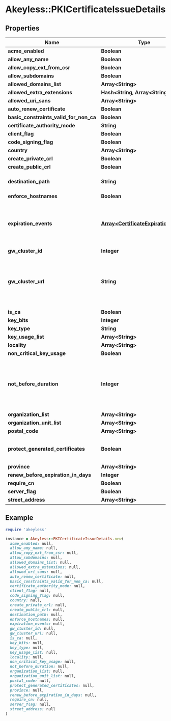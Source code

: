 # Akeyless::PKICertificateIssueDetails

## Properties

| Name | Type | Description | Notes |
| ---- | ---- | ----------- | ----- |
| **acme_enabled** | **Boolean** |  | [optional] |
| **allow_any_name** | **Boolean** |  | [optional] |
| **allow_copy_ext_from_csr** | **Boolean** |  | [optional] |
| **allow_subdomains** | **Boolean** |  | [optional] |
| **allowed_domains_list** | **Array&lt;String&gt;** |  | [optional] |
| **allowed_extra_extensions** | **Hash&lt;String, Array&lt;String&gt;&gt;** |  | [optional] |
| **allowed_uri_sans** | **Array&lt;String&gt;** |  | [optional] |
| **auto_renew_certificate** | **Boolean** |  | [optional] |
| **basic_constraints_valid_for_non_ca** | **Boolean** |  | [optional] |
| **certificate_authority_mode** | **String** |  | [optional] |
| **client_flag** | **Boolean** |  | [optional] |
| **code_signing_flag** | **Boolean** |  | [optional] |
| **country** | **Array&lt;String&gt;** |  | [optional] |
| **create_private_crl** | **Boolean** |  | [optional] |
| **create_public_crl** | **Boolean** |  | [optional] |
| **destination_path** | **String** | DestinationPath is the destination to save generated certificates | [optional] |
| **enforce_hostnames** | **Boolean** |  | [optional] |
| **expiration_events** | [**Array&lt;CertificateExpirationEvent&gt;**](CertificateExpirationEvent.md) | ExpirationNotification holds a list of expiration notices that should be sent in case a certificate is about to expire, this value is being propagated to the Certificate resources that are created | [optional] |
| **gw_cluster_id** | **Integer** |  | [optional] |
| **gw_cluster_url** | **String** | GWClusterURL is required when CAMode is \&quot;public\&quot; and it defines the cluster URL the PKI should be issued from. The GW cluster must have permissions to read associated target&#39;s details | [optional] |
| **is_ca** | **Boolean** |  | [optional] |
| **key_bits** | **Integer** |  | [optional] |
| **key_type** | **String** |  | [optional] |
| **key_usage_list** | **Array&lt;String&gt;** |  | [optional] |
| **locality** | **Array&lt;String&gt;** |  | [optional] |
| **non_critical_key_usage** | **Boolean** |  | [optional] |
| **not_before_duration** | **Integer** | A Duration represents the elapsed time between two instants as an int64 nanosecond count. The representation limits the largest representable duration to approximately 290 years. | [optional] |
| **organization_list** | **Array&lt;String&gt;** |  | [optional] |
| **organization_unit_list** | **Array&lt;String&gt;** |  | [optional] |
| **postal_code** | **Array&lt;String&gt;** |  | [optional] |
| **protect_generated_certificates** | **Boolean** | ProtectGeneratedCertificates dictates whether the created certificates should be protected from deletion | [optional] |
| **province** | **Array&lt;String&gt;** |  | [optional] |
| **renew_before_expiration_in_days** | **Integer** |  | [optional] |
| **require_cn** | **Boolean** |  | [optional] |
| **server_flag** | **Boolean** |  | [optional] |
| **street_address** | **Array&lt;String&gt;** |  | [optional] |

## Example

```ruby
require 'akeyless'

instance = Akeyless::PKICertificateIssueDetails.new(
  acme_enabled: null,
  allow_any_name: null,
  allow_copy_ext_from_csr: null,
  allow_subdomains: null,
  allowed_domains_list: null,
  allowed_extra_extensions: null,
  allowed_uri_sans: null,
  auto_renew_certificate: null,
  basic_constraints_valid_for_non_ca: null,
  certificate_authority_mode: null,
  client_flag: null,
  code_signing_flag: null,
  country: null,
  create_private_crl: null,
  create_public_crl: null,
  destination_path: null,
  enforce_hostnames: null,
  expiration_events: null,
  gw_cluster_id: null,
  gw_cluster_url: null,
  is_ca: null,
  key_bits: null,
  key_type: null,
  key_usage_list: null,
  locality: null,
  non_critical_key_usage: null,
  not_before_duration: null,
  organization_list: null,
  organization_unit_list: null,
  postal_code: null,
  protect_generated_certificates: null,
  province: null,
  renew_before_expiration_in_days: null,
  require_cn: null,
  server_flag: null,
  street_address: null
)
```

